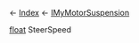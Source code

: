 ← [Index](Api-Index) ← [IMyMotorSuspension](Sandbox.ModAPI.Ingame.IMyMotorSuspension)

[float](System.Single) SteerSpeed